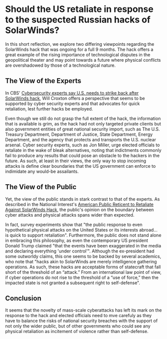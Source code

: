# Should the US retaliate in response to the suspected Russian hacks of SolarWinds?
In this short reflection, we explore two differing viewpoints regarding the SolarWinds hack that was ongoing for a full 9 months. The hack offers a great example of the rising importance of technological disputes in the geopolitical theater and may point towards a future where physical conflicts are overshadowed by those of a technological nature.

## The View of the Experts
In CBS' [Cybersecurity experts say U.S. needs to strike back after SolarWinds hack](https://www.cbsnews.com/news/solarwinds-60-minutes-2021-02-14/), Will Croxton offers a perspective that seems to be supported by cyber security experts and that advocates for quick retaliation, lest further hacks be employed.

Even though we still do not grasp the full extent of the hack, the information that is available is grim, as the hack had not only targeted private clients but also government entities of great national security import, such as The U.S. Treasury Department, Department of Justice, State Department, Energy Department, and the agency that protects and transports the U.S. nuclear arsenal. Cyber security experts, such as Jon Miller, urge elected officials to retaliate in the wake of bleak alternatives, noting that indictments commonly fail to produce any results that could pose an obstacle to the hackers in the future. As such, at least in their views, the only way to stop incoming attacks is define clear boundaries that the US government can enforce to indimidate any would-be assailants.

## The View of the Public
Yet, the view of the public stands in stark contrast to that of the experts. As described in the National Interest's [American Public Reticent to Retaliate Against SolarWinds Hack](https://nationalinterest.org/feature/american-public-reticent-retaliate-against-solarwinds-hack-176459), the public's opinion on the boundary between cyber attacks and physical attacks spans wider than expected.

In fact, survey experiments show that "the public response to even hypothetical physical attacks on the United States or its interests abroad... is quick to support retaliation". Furthermore, the public does not stand alone in embracing this philosophy, as even the contemporary US president Donald Trump claimed "that the events have been exaggerated in the media and declaring everything 'under control'". Although the ex-president had some outworldy claims, this one seems to be backed by several academics, who note that "hacks akin to SolarWinds are merely intelligence gathering operations. As such, these hacks are acceptable forms of statecraft that fall short of the threshold of an “attack.” From an international law point of view, if cyber operations do not rise to the threshold of a “use of force,” then the impacted state is not granted a subsequent right to self-defense".

## Conclusion
It seems that the novelty of mass-scale cyberattacks has left its mark on the response to the hack and elected officials need to mve carefuly as they have to balance the risks of national security breaches with the support of not only the wider public, but of other governments who could see any physical retaliation as incitement of violence rather than self-defense.